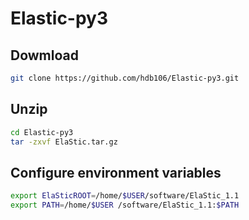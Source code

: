 # Elastic-py3

## Dowmload
```bash
git clone https://github.com/hdb106/Elastic-py3.git
```

## Unzip
```bash
cd Elastic-py3
tar -zxvf ElaStic.tar.gz
```

## Configure environment variables
```bash
export ElaSticROOT=/home/$USER/software/ElaStic_1.1
export PATH=/home/$USER /software/ElaStic_1.1:$PATH
```
